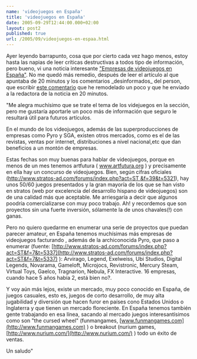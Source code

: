 ```yaml
---
name: 'videojuegos en España'
title: 'videojuegos en España'
date: 2005-09-29T12:44:00.000+02:00
layout: post2
published: true
url: /2005/09/videojuegos-en-espaa.html
---
```


Ayer leyendo barrapunto, cosa que por cierto cada vez hago menos, estoy hasta las napias de leer críticas destructivas a todos tipo de información, pero bueno, vi una noticia interesante ["Empresas de videojuegos en España"](http://barrapunto.com/articles/05/09/28/1543258.shtml). No me quedó más remedio, después de leer el artículo al que apuntaba de 20 minutos y los comentarios \_desinformados\_ del person, que escribir [este comentario](http://barrapunto.com/comments.pl?sid=56891&cid=604855) que he remodelado un poco y que he enviado a la redactora de la noticia en 20 minutos.  
  
"Me alegra muchísimo que se trate el tema de los videjuegos en la sección, pero me gustaría aportarle un poco más de información que seguro le resultará útil para futuros artículos.  
  
En el mundo de los videojuegos, además de las superproducciones de empresas como Pyro y SGA, existen otros mercados, como es el de las revistas, ventas por internet, distribuciones a nivel nacional,etc que dan beneficios a un montón de empresas.  
  
Estas fechas son muy buenas para hablar de videojuegos, porque en menos de un mes tenemos artfutura ( www.artfutura.org ) y precisamente en ella hay un concurso de videojuegos. Bien, según cifras oficiales ([http://www.stratos-ad.com/forums/index.php?act=ST &f=39&t=5321](http://www.stratos-ad.com/forums/index.php?act=ST%20&f=39&t=5321)), hay unos 50/60 juegos presentados y la gran mayoría de los que se han visto en stratos (web por excelencia del desarrollo hispano de videojuegos) son de una calidad más que aceptable. Me arriesgaría a decir que algunos poodría comercializarse con muy poco trabajo. Ah! y recordemos que son proyectos sin una fuerte inversión, sólamente la de unos chavales(!) con ganas.  
  
Pero no quiero quedarme en enumerar una serie de proyectos que puedan parecer amateur, en España tenemos muchísimas más empresas de videojuegos facturando , además de la archiconocida Pyro, que paso a enumerar (fuente: [http://www.stratos-ad.com/forums/index.php?act=ST&f=7&t=5337](http://www.stratos-ad.com/forums/index.php?act=ST&f=7&t=5337) ): Arvirago, Legend, Exelweiss, Ubi Studios, Digital Legends, Novarama, Gameloft, Microjocs, Revistronic, Mercury Steam, Virtual Toys, Gaelco, Tragnarion, Nebula, FX Interactive. 16 empresas, cuando hace 5 años había 2, está bien no?.  
  
Y voy aún más lejos, existe un mercado, muy poco conocido en España, de juegos casuales, esto es, juegos de corto desarrollo, de muy alta jugabilidad y diversión que hacen furor en países cono Estados Unidos o Inglaterra y que tienen un mercado floreciente. En España tenemos también gente trabajando en esa línea, sacando al mercado juegos interesantísimos como son "the cursed wheel" (funmangames, [www.funmangames.com](http://www.funmangames.com) [](http://www.funmangames.com) ) o breakout (nurium games, [http://www.nurium.com/](http://www.nurium.com/) ) todo un éxito de ventas.  
  
Un saludo"